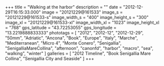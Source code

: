 +++
title = "Walking at the harbor"
description = ""
date = "2012-12-29T16:15:33.000"
image = "20121229@161533"
image_s = "20121229@161533-s"
image_width_s = "400"
image_height_s = "300"
image_xl = "20121229@161533-xl"
image_width_xl = "1023"
image_height_xl = "768"
gps_latitude = "43.72253055"
gps_longitude = "13.2219888833333"
phototags = [ "2012", "2012-12", "2012-12-29", "50mm", "Adriatic", "Ancona", "Book", "Europe", "Italy", "Marche", "Mediterranean", "Micro 4", "Monte Conero", "Senigallia", "SenigalliaMareCollina", "afternoon", "canonfd", "harbor", "macro", "sea", "walking", "winter" ]
galleries = [ "2012 Timeline", "Book Senigallia Mare Collina", "Senigallia City and Seaside" ]
+++
